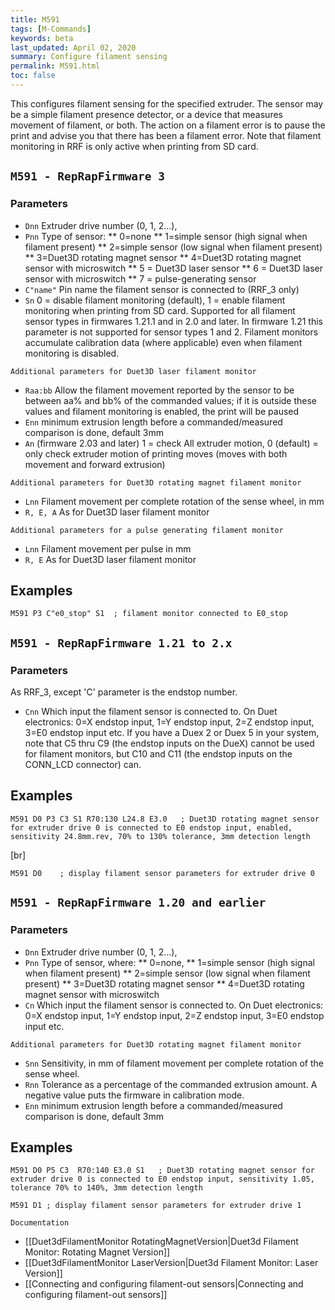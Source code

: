 ```yaml
---
title: M591
tags: [M-Commands] 
keywords: beta 
last_updated: April 02, 2020 
summary: Configure filament sensing 
permalink: M591.html
toc: false 
---
```



This configures filament sensing for the specified extruder. The sensor may be a simple filament presence detector, or a device that measures movement of filament, or both. The action on a filament error is to pause the print and advise you that there has been a filament error. Note that filament monitoring in RRF is only active when printing from SD card.

## ` M591 - RepRapFirmware 3  ` 

### Parameters

* `Dnn` Extruder drive number (0, 1, 2...),
* `Pnn` Type of sensor: 
** 0=none
** 1=simple sensor (high signal when filament present)
** 2=simple sensor (low signal when filament present)
** 3=Duet3D rotating magnet sensor
** 4=Duet3D rotating magnet sensor with microswitch
** 5 = Duet3D laser sensor
** 6 = Duet3D laser sensor with microswitch
** 7 = pulse-generating sensor
* `C"name"` Pin name the filament sensor is connected to (RRF_3 only)
* `Sn` 0 = disable filament monitoring (default), 1 = enable filament monitoring when printing from SD card. Supported for all filament sensor types in firmwares 1.21.1 and in 2.0 and later. In firmware 1.21 this parameter is not supported for sensor types 1 and 2. Filament monitors accumulate calibration data (where applicable) even when filament monitoring is disabled.

`Additional parameters for Duet3D laser filament monitor`

* `Raa:bb` Allow the filament movement reported by the sensor to be between aa% and bb% of the commanded values; if it is outside these values and filament monitoring is enabled, the print will be paused
* `Enn` minimum extrusion length before a commanded/measured comparison is done, default 3mm
* `An` (firmware 2.03 and later) 1 = check All extruder motion, 0 (default) = only check extruder motion of printing moves (moves with both movement and forward extrusion)

`Additional parameters for Duet3D rotating magnet filament monitor`

* `Lnn` Filament movement per complete rotation of the sense wheel, in mm
* `R, E, A` As for Duet3D laser filament monitor

`Additional parameters for a pulse generating filament monitor`

* `Lnn` Filament movement per pulse in mm
* `R, E` As for Duet3D laser filament monitor

## Examples

```
M591 P3 C"e0_stop" S1  ; filament monitor connected to E0_stop
```

## ` M591 - RepRapFirmware 1.21 to 2.x  ` 

### Parameters

As RRF_3, except 'C' parameter is the endstop number.

* `Cnn` Which input the filament sensor is connected to. On Duet electronics:  0=X endstop input, 1=Y endstop input, 2=Z endstop input, 3=E0 endstop input etc. If you have a Duex 2 or Duex 5 in your system, note that C5 thru C9 (the endstop inputs on the DueX) cannot be used for filament monitors, but C10 and C11 (the endstop inputs on the CONN_LCD connector) can.

## Examples

```
M591 D0 P3 C3 S1 R70:130 L24.8 E3.0   ; Duet3D rotating magnet sensor for extruder drive 0 is connected to E0 endstop input, enabled, sensitivity 24.8mm.rev, 70% to 130% tolerance, 3mm detection length
```

[br]

```
M591 D0    ; display filament sensor parameters for extruder drive 0
```

## ` M591 - RepRapFirmware 1.20 and earlier  ` 

### Parameters

* `Dnn` Extruder drive number (0, 1, 2...),
* `Pnn` Type of sensor, where: 
** 0=none, 
** 1=simple sensor (high signal when filament present)
** 2=simple sensor (low signal when filament present)
** 3=Duet3D rotating magnet sensor
** 4=Duet3D rotating magnet sensor with microswitch
* `Cn` Which input the filament sensor is connected to. On Duet electronics: 0=X endstop input, 1=Y endstop input, 2=Z endstop input, 3=E0 endstop input etc.

`Additional parameters for Duet3D rotating magnet filament monitor`

* `Snn` Sensitivity, in mm of filament movement per complete rotation of the sense wheel.  
* `Rnn` Tolerance as a percentage of the commanded extrusion amount. A negative value puts the firmware in calibration mode.
* `Enn` minimum extrusion length before a commanded/measured comparison is done, default 3mm

## Examples

```
M591 D0 P5 C3  R70:140 E3.0 S1   ; Duet3D rotating magnet sensor for extruder drive 0 is connected to E0 endstop input, sensitivity 1.05, tolerance 70% to 140%, 3mm detection length
```

```
M591 D1 ; display filament sensor parameters for extruder drive 1
```

`Documentation`

* [[Duet3dFilamentMonitor RotatingMagnetVersion|Duet3d Filament Monitor: Rotating Magnet Version]]
* [[Duet3dFilamentMonitor LaserVersion|Duet3d Filament Monitor: Laser Version]]
* [[Connecting and configuring filament-out sensors|Connecting and configuring filament-out sensors]]

